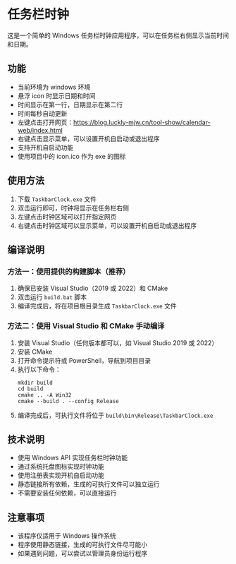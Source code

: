 # 任务栏时钟

这是一个简单的 Windows 任务栏时钟应用程序，可以在任务栏右侧显示当前时间和日期。

## 功能
- 当前环境为 windows 环境
- 悬浮 icon 时显示日期和时间
- 时间显示在第一行，日期显示在第二行
- 时间每秒自动更新
- 左键点击打开网页：https://blog.luckly-mjw.cn/tool-show/calendar-web/index.html
- 右键点击显示菜单，可以设置开机自启动或退出程序
- 支持开机自启动功能
- 使用项目中的 icon.ico 作为 exe 的图标

## 使用方法

1. 下载 `TaskbarClock.exe` 文件
2. 双击运行即可，时钟将显示在任务栏右侧
3. 左键点击时钟区域可以打开指定网页
4. 右键点击时钟区域可以显示菜单，可以设置开机自启动或退出程序

## 编译说明

### 方法一：使用提供的构建脚本（推荐）

1. 确保已安装 Visual Studio（2019 或 2022）和 CMake
2. 双击运行 `build.bat` 脚本
3. 编译完成后，将在项目根目录生成 `TaskbarClock.exe` 文件

### 方法二：使用 Visual Studio 和 CMake 手动编译

1. 安装 Visual Studio（任何版本都可以，如 Visual Studio 2019 或 2022）
2. 安装 CMake
3. 打开命令提示符或 PowerShell，导航到项目目录
4. 执行以下命令：
   ```
   mkdir build
   cd build
   cmake .. -A Win32
   cmake --build . --config Release
   ```
5. 编译完成后，可执行文件将位于 `build\bin\Release\TaskbarClock.exe`

## 技术说明

- 使用 Windows API 实现任务栏时钟功能
- 通过系统托盘图标实现时钟功能
- 使用注册表实现开机自启动功能
- 静态链接所有依赖，生成的可执行文件可以独立运行
- 不需要安装任何依赖，可以直接运行

## 注意事项

- 该程序仅适用于 Windows 操作系统
- 程序使用静态链接，生成的可执行文件尽可能小
- 如果遇到问题，可以尝试以管理员身份运行程序 